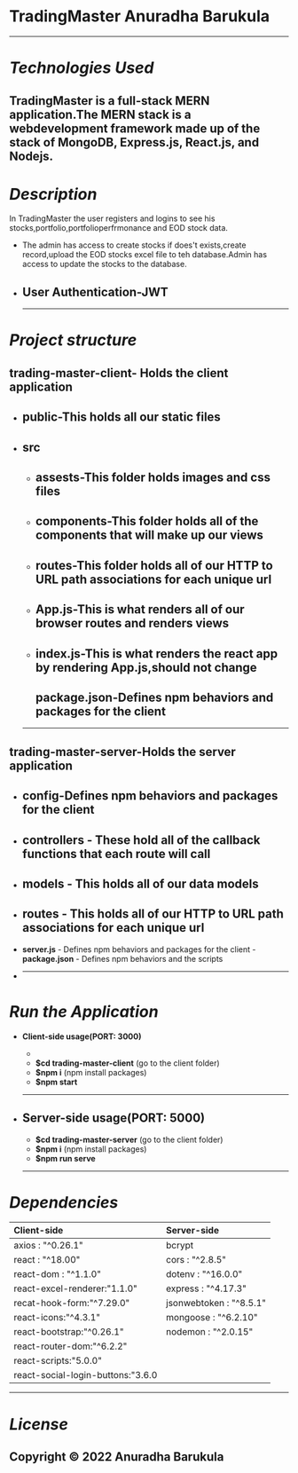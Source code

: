# **TradingMaster** Anuradha Barukula

---

# _Technologies Used_

## TradingMaster is a full-stack MERN application.The MERN stack is a webdevelopment framework made up of the stack of MongoDB, Express.js, React.js, and Nodejs.

# _Description_

In TradingMaster the user registers and logins to see his stocks,portfolio,portfolioperfrmonance and EOD stock data.

- The admin has access to create stocks if does't exists,create record,upload the EOD stocks excel file to teh database.Admin has access to update the stocks to the database.
- User Authentication-JWT
  -
  ***

# _Project structure_

## trading-master-client- **Holds the client application**

- public-This holds all our static files
  -
- src
  -
  * **assests**-This folder holds images and css files
    -
  * **components**-This folder holds all of the components that will make up our views
    -
  * **routes**-This folder holds all of our HTTP to URL path associations for each unique url
    -
  * **App.js**-This is what renders all of our browser routes and renders views
    -
  * **index.js**-This is what renders the react app by rendering App.js,should not change 
    -
    **package.json**-Defines npm behaviors and packages for the client
    -
   ***

## trading-master-server-**Holds the server application**

- **config**-Defines npm behaviors and packages for the client
  -
- **controllers** - These hold all of the callback functions that each route will call
  -
- ## **models** - This holds all of our data models
- ## **routes** - This holds all of our HTTP to URL path associations for each unique url
- **server.js** - Defines npm behaviors and packages for the client -
  **package.json** - Defines npm behaviors and the scripts

* ---

# _Run the Application_

- **Client-side usage(PORT: 3000)**

  -

  * **$cd trading-master-client** (go to the client folder)
  * **$npm i** (npm install packages)
  * **$npm start**

  ***

- **Server-side usage(PORT: 5000)**
  -
  * **$cd trading-master-server** (go to the client folder)
  * **$npm i** (npm install packages)
  * **$npm run serve**
  ***
# _Dependencies_
  | Client-side                       | Server-side             |
  | :-------------------------------- | :---------------------- |
  | axios : "^0.26.1"                 | bcrypt                  |
  | react : "^18.00"                  | cors : "^2.8.5"         |
  | react-dom : "^1.1.0"              | dotenv : "^16.0.0"      |
  | react-excel-renderer:"1.1.0"      | express : "^4.17.3"     |
  | recat-hook-form:"^7.29.0"         | jsonwebtoken : "^8.5.1" |
  | react-icons:"^4.3.1"              | mongoose : "^6.2.10"    |
  | react-bootstrap:"^0.26.1"         | nodemon : "^2.0.15"     |
  | react-router-dom:"^6.2.2"         |
  | react-scripts:"5.0.0"             |
  | react-social-login-buttons:"3.6.0 |

---

# _License_

## Copyright © 2022 Anuradha Barukula
